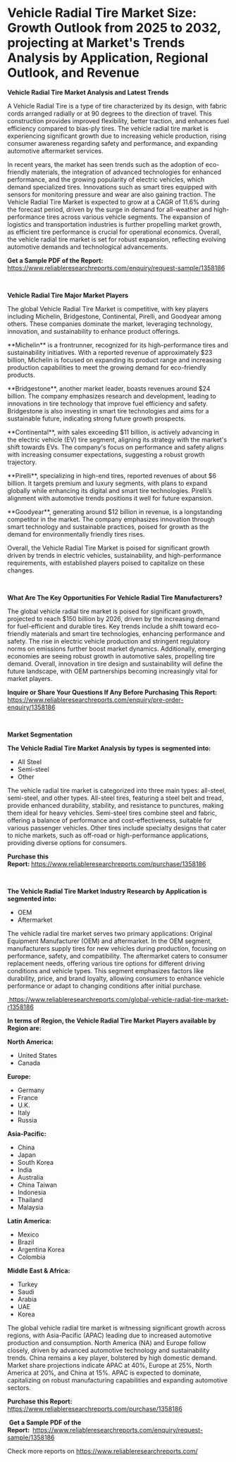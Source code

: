 <p><h1>Vehicle Radial Tire Market Size: Growth Outlook from 2025 to 2032, projecting at Market's Trends Analysis by Application, Regional Outlook, and Revenue</h1></p><p><strong>Vehicle Radial Tire Market Analysis and Latest Trends</strong></p>
<p><p>A Vehicle Radial Tire is a type of tire characterized by its design, with fabric cords arranged radially or at 90 degrees to the direction of travel. This construction provides improved flexibility, better traction, and enhances fuel efficiency compared to bias-ply tires. The vehicle radial tire market is experiencing significant growth due to increasing vehicle production, rising consumer awareness regarding safety and performance, and expanding automotive aftermarket services.</p><p>In recent years, the market has seen trends such as the adoption of eco-friendly materials, the integration of advanced technologies for enhanced performance, and the growing popularity of electric vehicles, which demand specialized tires. Innovations such as smart tires equipped with sensors for monitoring pressure and wear are also gaining traction. The Vehicle Radial Tire Market is expected to grow at a CAGR of 11.6% during the forecast period, driven by the surge in demand for all-weather and high-performance tires across various vehicle segments. The expansion of logistics and transportation industries is further propelling market growth, as efficient tire performance is crucial for operational economics. Overall, the vehicle radial tire market is set for robust expansion, reflecting evolving automotive demands and technological advancements.</p></p>
<p><strong>Get a Sample PDF of the Report:&nbsp;</strong> <a href="https://www.reliableresearchreports.com/enquiry/request-sample/1358186?utm_campaign=2296&utm_medium=2&utm_source=Github&utm_content=ia&utm_term=30032025&utm_id=vehicle-radial-tire">https://www.reliableresearchreports.com/enquiry/request-sample/1358186</a></p>
<p>&nbsp;</p>
<p><strong>Vehicle Radial Tire Major Market Players</strong></p>
<p><p>The global Vehicle Radial Tire Market is competitive, with key players including Michelin, Bridgestone, Continental, Pirelli, and Goodyear among others. These companies dominate the market, leveraging technology, innovation, and sustainability to enhance product offerings.</p><p>**Michelin** is a frontrunner, recognized for its high-performance tires and sustainability initiatives. With a reported revenue of approximately $23 billion, Michelin is focused on expanding its product range and increasing production capabilities to meet the growing demand for eco-friendly products.</p><p>**Bridgestone**, another market leader, boasts revenues around $24 billion. The company emphasizes research and development, leading to innovations in tire technology that improve fuel efficiency and safety. Bridgestone is also investing in smart tire technologies and aims for a sustainable future, indicating strong future growth prospects.</p><p>**Continental**, with sales exceeding $11 billion, is actively advancing in the electric vehicle (EV) tire segment, aligning its strategy with the market's shift towards EVs. The company's focus on performance and safety aligns with increasing consumer expectations, suggesting a robust growth trajectory.</p><p>**Pirelli**, specializing in high-end tires, reported revenues of about $6 billion. It targets premium and luxury segments, with plans to expand globally while enhancing its digital and smart tire technologies. Pirelli’s alignment with automotive trends positions it well for future expansion.</p><p>**Goodyear**, generating around $12 billion in revenue, is a longstanding competitor in the market. The company emphasizes innovation through smart technology and sustainable practices, poised for growth as the demand for environmentally friendly tires rises.</p><p>Overall, the Vehicle Radial Tire Market is poised for significant growth driven by trends in electric vehicles, sustainability, and high-performance requirements, with established players poised to capitalize on these changes.</p></p>
<p>&nbsp;</p>
<p><strong>What Are The Key Opportunities For Vehicle Radial Tire Manufacturers?</strong></p>
<p><p>The global vehicle radial tire market is poised for significant growth, projected to reach $150 billion by 2026, driven by the increasing demand for fuel-efficient and durable tires. Key trends include a shift toward eco-friendly materials and smart tire technologies, enhancing performance and safety. The rise in electric vehicle production and stringent regulatory norms on emissions further boost market dynamics. Additionally, emerging economies are seeing robust growth in automotive sales, propelling tire demand. Overall, innovation in tire design and sustainability will define the future landscape, with OEM partnerships becoming increasingly vital for market players.</p></p>
<p><strong>Inquire or Share Your Questions If Any Before Purchasing This Report:</strong> <a href="https://www.reliableresearchreports.com/enquiry/pre-order-enquiry/1358186?utm_campaign=2296&utm_medium=2&utm_source=Github&utm_content=ia&utm_term=30032025&utm_id=vehicle-radial-tire">https://www.reliableresearchreports.com/enquiry/pre-order-enquiry/1358186</a></p>
<p>&nbsp;</p>
<p><strong>Market Segmentation</strong></p>
<p><strong>The Vehicle Radial Tire Market Analysis by types is segmented into:</strong></p>
<p><ul><li>All Steel</li><li>Semi-steel</li><li>Other</li></ul></p>
<p><p>The vehicle radial tire market is categorized into three main types: all-steel, semi-steel, and other types. All-steel tires, featuring a steel belt and tread, provide enhanced durability, stability, and resistance to punctures, making them ideal for heavy vehicles. Semi-steel tires combine steel and fabric, offering a balance of performance and cost-effectiveness, suitable for various passenger vehicles. Other tires include specialty designs that cater to niche markets, such as off-road or high-performance applications, providing diverse options for consumers.</p></p>
<p><strong>Purchase this Report:&nbsp;</strong><a href="https://www.reliableresearchreports.com/purchase/1358186?utm_campaign=2296&utm_medium=2&utm_source=Github&utm_content=ia&utm_term=30032025&utm_id=vehicle-radial-tire">https://www.reliableresearchreports.com/purchase/1358186</a></p>
<p>&nbsp;</p>
<p><strong>The Vehicle Radial Tire Market Industry Research by Application is segmented into:</strong></p>
<p><ul><li>OEM</li><li>Aftermarket</li></ul></p>
<p><p>The vehicle radial tire market serves two primary applications: Original Equipment Manufacturer (OEM) and aftermarket. In the OEM segment, manufacturers supply tires for new vehicles during production, focusing on performance, safety, and compatibility. The aftermarket caters to consumer replacement needs, offering various tire options for different driving conditions and vehicle types. This segment emphasizes factors like durability, price, and brand loyalty, allowing consumers to enhance vehicle performance or adapt to changing conditions after initial purchase.</p></p>
<p><a href="https://www.reliableresearchreports.com/global-vehicle-radial-tire-market-r1358186?utm_campaign=2296&utm_medium=2&utm_source=Github&utm_content=ia&utm_term=30032025&utm_id=vehicle-radial-tire">&nbsp;https://www.reliableresearchreports.com/global-vehicle-radial-tire-market-r1358186</a></p>
<p><strong>In terms of Region, the Vehicle Radial Tire Market Players available by Region are:</strong></p>
<p>
    <p> <strong> North America: </strong>
        <ul>
            <li>United States</li>
            <li>Canada</li>
        </ul>
        </p> 
    <p> <strong> Europe: </strong>
        <ul>
            <li>Germany</li>
            <li>France</li>
            <li>U.K.</li>
            <li>Italy</li>
            <li>Russia</li>
        </ul>
        </p> 
    <p> <strong> Asia-Pacific: </strong>
        <ul>
            <li>China</li>
            <li>Japan</li>
            <li>South Korea</li>
            <li>India</li>
            <li>Australia</li>
            <li>China Taiwan</li>
            <li>Indonesia</li>
            <li>Thailand</li>
            <li>Malaysia</li>
        </ul>
        </p> 
    <p> <strong> Latin America: </strong>
        <ul>
            <li>Mexico</li>
            <li>Brazil</li>
            <li>Argentina Korea</li>
            <li>Colombia</li>
        </ul>
        </p> 
    <p> <strong> Middle East & Africa: </strong>
        <ul>
            <li>Turkey</li>
            <li>Saudi</li>
            <li>Arabia</li>
            <li>UAE</li>
            <li>Korea</li>
        </ul>
    </p>
    </p>
<p><p>The global vehicle radial tire market is witnessing significant growth across regions, with Asia-Pacific (APAC) leading due to increased automotive production and consumption. North America (NA) and Europe follow closely, driven by advanced automotive technology and sustainability trends. China remains a key player, bolstered by high domestic demand. Market share projections indicate APAC at 40%, Europe at 25%, North America at 20%, and China at 15%. APAC is expected to dominate, capitalizing on robust manufacturing capabilities and expanding automotive sectors.</p></p>
<p><strong>Purchase this Report: </strong><a href="https://www.reliableresearchreports.com/purchase/1358186?utm_campaign=2296&utm_medium=2&utm_source=Github&utm_content=ia&utm_term=30032025&utm_id=vehicle-radial-tire">https://www.reliableresearchreports.com/purchase/1358186</a></p>
<p>&nbsp;<strong>Get a Sample PDF of the Report:&nbsp;&nbsp;</strong><a href="https://www.reliableresearchreports.com/enquiry/request-sample/1358186?utm_campaign=2296&utm_medium=2&utm_source=Github&utm_content=ia&utm_term=30032025&utm_id=vehicle-radial-tire">https://www.reliableresearchreports.com/enquiry/request-sample/1358186</a></p>
<p><strong></strong></p>
<p>Check more reports on <a href="https://www.reliableresearchreports.com/?utm_campaign=2296&utm_medium=2&utm_source=Github&utm_content=ia&utm_term=30032025&utm_id=vehicle-radial-tire">https://www.reliableresearchreports.com/</a></p>